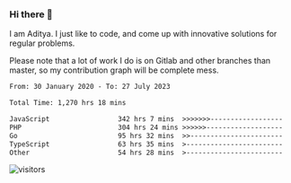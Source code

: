 ### Hi there 👋

I am Aditya. I just like to code, and come up with innovative solutions for regular problems.

Please note that a lot of work I do is on Gitlab and other branches than master, so my contribution graph will be complete mess.

<!--START_SECTION:waka-->

```txt
From: 30 January 2020 - To: 27 July 2023

Total Time: 1,270 hrs 18 mins

JavaScript                 342 hrs 7 mins  >>>>>>>------------------   26.93 %
PHP                        304 hrs 24 mins >>>>>>-------------------   23.96 %
Go                         95 hrs 32 mins  >>-----------------------   07.52 %
TypeScript                 63 hrs 35 mins  >------------------------   05.01 %
Other                      54 hrs 28 mins  >------------------------   04.29 %
```

<!--END_SECTION:waka-->

![visitors](https://visitor-badge.glitch.me/badge?page_id=BrainBuzzer.visitor-badge&left_color=green&right_color=red)
